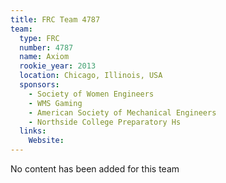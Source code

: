 ```yaml
---
title: FRC Team 4787
team:
  type: FRC
  number: 4787
  name: Axiom
  rookie_year: 2013
  location: Chicago, Illinois, USA
  sponsors:
    - Society of Women Engineers
    - WMS Gaming
    - American Society of Mechanical Engineers
    - Northside College Preparatory Hs
  links:
    Website: 
---
```

No content has been added for this team